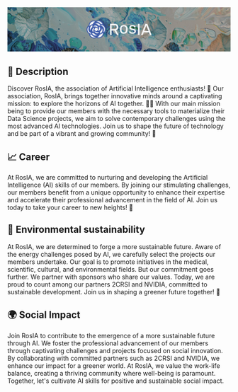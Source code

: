<img src='https://github.com/association-rosia/.github/blob/main/profile/assets/stranger-sections-2.png?raw=true'>

## 📝 Description
Discover RosIA, the association of Artificial Intelligence enthusiasts! 🚀 Our association, RosIA, brings together innovative minds around a captivating mission: to explore the horizons of AI together. 🤖💡 With our main mission being to provide our members with the necessary tools to materialize their Data Science projects, we aim to solve contemporary challenges using the most advanced AI technologies. Join us to shape the future of technology and be part of a vibrant and growing community! 🌟

## 📈 Career
At RosIA, we are committed to nurturing and developing the Artificial Intelligence (AI) skills of our members. By joining our stimulating challenges, our members benefit from a unique opportunity to enhance their expertise and accelerate their professional advancement in the field of AI. Join us today to take your career to new heights! 🚀

## 🌱 Environmental sustainability
At RosIA, we are determined to forge a more sustainable future. Aware of the energy challenges posed by AI, we carefully select the projects our members undertake. Our goal is to promote initiatives in the medical, scientific, cultural, and environmental fields. But our commitment goes further. We partner with sponsors who share our values. Today, we are proud to count among our partners 2CRSI and NVIDIA, committed to sustainable development. Join us in shaping a greener future together! 🌱

## 🌍 Social Impact
Join RosIA to contribute to the emergence of a more sustainable future through AI. We foster the professional advancement of our members through captivating challenges and projects focused on social innovation. By collaborating with committed partners such as 2CRSI and NVIDIA, we enhance our impact for a greener world. At RosIA, we value the work-life balance, creating a thriving community where well-being is paramount. Together, let's cultivate AI skills for positive and sustainable social impact.
